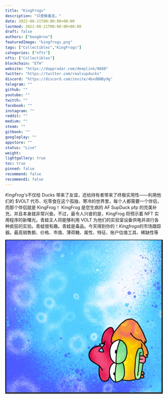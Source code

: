 ```yaml
---
title: "KingFrogs"
description: "只是躲着走。"
date: 2022-08-21T00:00:00+08:00
lastmod: 2022-08-21T00:00:00+08:00
draft: false
authors: ["boogArno"]
featuredImage: "kingfrogs.png"
tags: ["Collectibles","KingFrogs"]
categories: ["nfts"]
nfts: ["Collectibles"]
blockchain: "ETH"
website: "https://dappradar.com/deeplink/9680"
twitter: "https://twitter.com/realsupducks"
discord: "https://discord.com/invite/4bxdBNBy9g"
telegram: ""
github: ""
youtube: ""
twitch: ""
facebook: ""
instagram: ""
reddit: ""
medium: ""
steam: ""
gitbook: ""
googleplay: ""
appstore: ""
status: "Live"
weight: 
lightgallery: true
toc: true
pinned: false
recommend: false
recommend1: false
---
```

*KingFrog's*不仅给 Ducks 带来了友谊，还给持有者带来了终极实用性——利用他们的 $VOLT 代币、吃零食在这个孤独、寒冷的世界里，每个人都需要一个伴侣，而那个伴侣就是 KingFrog！ KingFrog 是您生病的 AF SupDuck pfp 的完美补充，并且本身就非常兴奋。不过，最令人兴奋的是，KingFrog 将预示着 NFT 实用程序的新曙光。青蛙主人将能够利用 VOLT 为他们的实验室设备供电并进行各种疯狂的实验。青蛙很有趣。青蛙是毒品。今天得到你的！*Kingfrogs*的市场跟踪器。最高销售额、价格、市值、薄荷糖、属性、特征、账户估值工具、稀缺性等

![1](1.jpg)